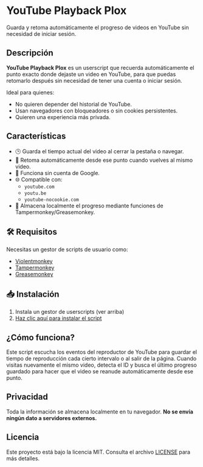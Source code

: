 # YouTube Playback Plox

Guarda y retoma automáticamente el progreso de videos en YouTube sin necesidad de iniciar sesión.

## Descripción

**YouTube Playback Plox** es un userscript que recuerda automáticamente el punto exacto donde dejaste un video en YouTube, para que puedas retomarlo después sin necesidad de tener una cuenta o iniciar sesión.

Ideal para quienes:

- No quieren depender del historial de YouTube.
- Usan navegadores con bloqueadores o sin cookies persistentes.
- Quieren una experiencia más privada.

## Características

- 🕒 Guarda el tiempo actual del video al cerrar la pestaña o navegar.
- 🔁 Retoma automáticamente desde ese punto cuando vuelves al mismo video.
- 🔐 Funciona sin cuenta de Google.
- 🌐 Compatible con:
  - `youtube.com`
  - `youtu.be`
  - `youtube-nocookie.com`
- 💾 Almacena localmente el progreso mediante funciones de Tampermonkey/Greasemonkey.

## 🛠️ Requisitos

Necesitas un gestor de scripts de usuario como:

- [Violentmonkey](https://violentmonkey.github.io/)
- [Tampermonkey](https://www.tampermonkey.net/)
- [Greasemonkey](https://www.greasespot.net/)

## 📥 Instalación

1. Instala un gestor de userscripts (ver arriba)
2. [Haz clic aquí para instalar el script](https://raw.githubusercontent.com/Alplox/Youtube-Playback-Plox/refs/heads/main/youtube-playback-plox.user.js)

## ¿Cómo funciona?

Este script escucha los eventos del reproductor de YouTube para guardar el tiempo de reproducción cada cierto intervalo o al salir de la página. Cuando visitas nuevamente el mismo video, detecta el ID y busca el último progreso guardado para hacer que el video se reanude automáticamente desde ese punto.

## Privacidad

Toda la información se almacena localmente en tu navegador. **No se envía ningún dato a servidores externos.**

## Licencia

Este proyecto está bajo la licencia MIT. Consulta el archivo [LICENSE](./LICENSE) para más detalles.
